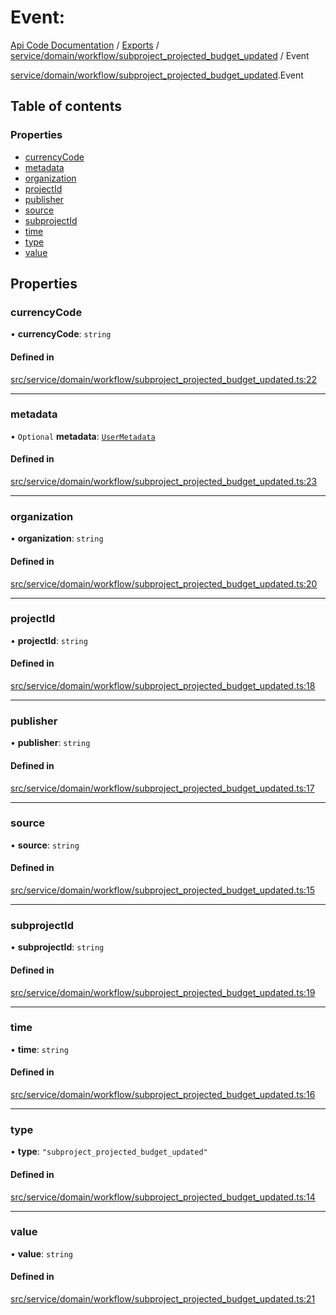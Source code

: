 # Event: 
 
[Api Code Documentation](../README.md) / [Exports](../modules.md) / [service/domain/workflow/subproject\_projected\_budget\_updated](../modules/service_domain_workflow_subproject_projected_budget_updated.md) / Event

[service/domain/workflow/subproject\_projected\_budget\_updated](../modules/service_domain_workflow_subproject_projected_budget_updated.md).Event

## Table of contents

### Properties

- [currencyCode](service_domain_workflow_subproject_projected_budget_updated.Event.md#currencycode)
- [metadata](service_domain_workflow_subproject_projected_budget_updated.Event.md#metadata)
- [organization](service_domain_workflow_subproject_projected_budget_updated.Event.md#organization)
- [projectId](service_domain_workflow_subproject_projected_budget_updated.Event.md#projectid)
- [publisher](service_domain_workflow_subproject_projected_budget_updated.Event.md#publisher)
- [source](service_domain_workflow_subproject_projected_budget_updated.Event.md#source)
- [subprojectId](service_domain_workflow_subproject_projected_budget_updated.Event.md#subprojectid)
- [time](service_domain_workflow_subproject_projected_budget_updated.Event.md#time)
- [type](service_domain_workflow_subproject_projected_budget_updated.Event.md#type)
- [value](service_domain_workflow_subproject_projected_budget_updated.Event.md#value)

## Properties

### currencyCode

• **currencyCode**: `string`

#### Defined in

[src/service/domain/workflow/subproject_projected_budget_updated.ts:22](https://github.com/openkfw/TruBudget/blob/3cf6626/api/src/service/domain/workflow/subproject_projected_budget_updated.ts#L22)

___

### metadata

• `Optional` **metadata**: [`UserMetadata`](../modules/service_domain_metadata.md#usermetadata)

#### Defined in

[src/service/domain/workflow/subproject_projected_budget_updated.ts:23](https://github.com/openkfw/TruBudget/blob/3cf6626/api/src/service/domain/workflow/subproject_projected_budget_updated.ts#L23)

___

### organization

• **organization**: `string`

#### Defined in

[src/service/domain/workflow/subproject_projected_budget_updated.ts:20](https://github.com/openkfw/TruBudget/blob/3cf6626/api/src/service/domain/workflow/subproject_projected_budget_updated.ts#L20)

___

### projectId

• **projectId**: `string`

#### Defined in

[src/service/domain/workflow/subproject_projected_budget_updated.ts:18](https://github.com/openkfw/TruBudget/blob/3cf6626/api/src/service/domain/workflow/subproject_projected_budget_updated.ts#L18)

___

### publisher

• **publisher**: `string`

#### Defined in

[src/service/domain/workflow/subproject_projected_budget_updated.ts:17](https://github.com/openkfw/TruBudget/blob/3cf6626/api/src/service/domain/workflow/subproject_projected_budget_updated.ts#L17)

___

### source

• **source**: `string`

#### Defined in

[src/service/domain/workflow/subproject_projected_budget_updated.ts:15](https://github.com/openkfw/TruBudget/blob/3cf6626/api/src/service/domain/workflow/subproject_projected_budget_updated.ts#L15)

___

### subprojectId

• **subprojectId**: `string`

#### Defined in

[src/service/domain/workflow/subproject_projected_budget_updated.ts:19](https://github.com/openkfw/TruBudget/blob/3cf6626/api/src/service/domain/workflow/subproject_projected_budget_updated.ts#L19)

___

### time

• **time**: `string`

#### Defined in

[src/service/domain/workflow/subproject_projected_budget_updated.ts:16](https://github.com/openkfw/TruBudget/blob/3cf6626/api/src/service/domain/workflow/subproject_projected_budget_updated.ts#L16)

___

### type

• **type**: ``"subproject_projected_budget_updated"``

#### Defined in

[src/service/domain/workflow/subproject_projected_budget_updated.ts:14](https://github.com/openkfw/TruBudget/blob/3cf6626/api/src/service/domain/workflow/subproject_projected_budget_updated.ts#L14)

___

### value

• **value**: `string`

#### Defined in

[src/service/domain/workflow/subproject_projected_budget_updated.ts:21](https://github.com/openkfw/TruBudget/blob/3cf6626/api/src/service/domain/workflow/subproject_projected_budget_updated.ts#L21)
